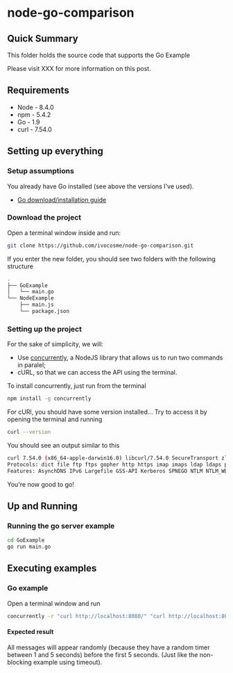 # node-go-comparison

## Quick Summary

This folder holds the source code that supports the Go Example

Please visit XXX for more information on this post.

## Requirements

* Node - 8.4.0
* npm - 5.4.2
* Go - 1.9
* curl - 7.54.0

## Setting up everything

### Setup assumptions

You already have Go installed (see above the versions I've used).

* [Go download/installation guide](https://golang.org/doc/install)

### Download the project

Open a terminal window inside and run:

```bash
git clone https://github.com/ivocosme/node-go-comparison.git
```

If you enter the new folder, you should see two folders with the following structure

```bash
.
├── GoExample
│   └── main.go
└── NodeExample
    ├── main.js
    └── package.json
```

### Setting up the project

For the sake of simplicity, we will:

* Use [concurrently](https://www.npmjs.com/package/concurrently), a NodeJS library that allows us to run two commands in paralel;
* cURL, so that we can access the API using the terminal.

To install concurrently, just run from the terminal

```bash
npm install -g concurrently
```

For cURl, you should have some version installed... Try to access it by opening the terminal and running

```bash
curl --version
```

You should see an output similar to this

```bash
curl 7.54.0 (x86_64-apple-darwin16.0) libcurl/7.54.0 SecureTransport zlib/1.2.8
Protocols: dict file ftp ftps gopher http https imap imaps ldap ldaps pop3 pop3s rtsp smb smbs smtp smtps telnet tftp
Features: AsynchDNS IPv6 Largefile GSS-API Kerberos SPNEGO NTLM NTLM_WB SSL libz UnixSockets
```

You're now good to go!

## Up and Running

### Running the go server example

```bash
cd GoExample
go run main.go
```

## Executing examples

### Go example

Open a terminal window and run

```bash
concurrently -r "curl http://localhost:8080/" "curl http://localhost:8080/" "curl http://localhost:8080/" "curl http://localhost:8080/" "curl http://localhost:8080/"
```

#### Expected result

All messages will appear randomly (because they have a random timer between 1 and 5 seconds) before the first 5 seconds. (Just like the non-blocking example using timeout).